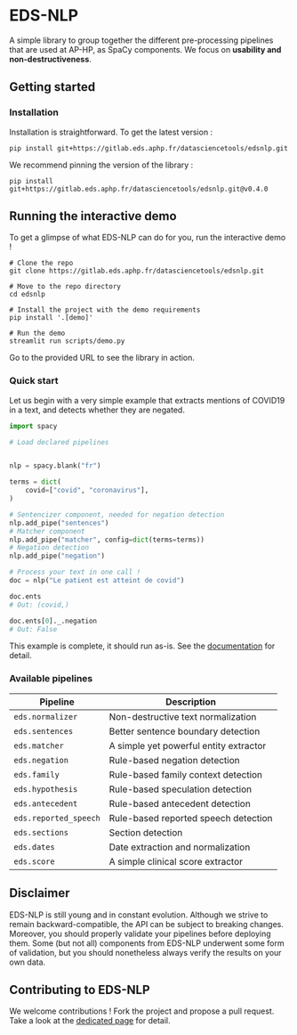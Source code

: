 # EDS-NLP

A simple library to group together the different pre-processing pipelines that are used at AP-HP, as SpaCy components. We focus on **usability and non-destructiveness**.

## Getting started

### Installation

Installation is straightforward. To get the latest version :

```
pip install git+https://gitlab.eds.aphp.fr/datasciencetools/edsnlp.git
```

We recommend pinning the version of the library :

```
pip install git+https://gitlab.eds.aphp.fr/datasciencetools/edsnlp.git@v0.4.0
```

## Running the interactive demo

To get a glimpse of what EDS-NLP can do for you, run the interactive demo !

```shell
# Clone the repo
git clone https://gitlab.eds.aphp.fr/datasciencetools/edsnlp.git

# Move to the repo directory
cd edsnlp

# Install the project with the demo requirements
pip install '.[demo]'

# Run the demo
streamlit run scripts/demo.py
```

Go to the provided URL to see the library in action.

### Quick start

Let us begin with a very simple example that extracts mentions of COVID19 in a text, and detects whether they are negated.

```python
import spacy

# Load declared pipelines


nlp = spacy.blank("fr")

terms = dict(
    covid=["covid", "coronavirus"],
)

# Sentencizer component, needed for negation detection
nlp.add_pipe("sentences")
# Matcher component
nlp.add_pipe("matcher", config=dict(terms=terms))
# Negation detection
nlp.add_pipe("negation")

# Process your text in one call !
doc = nlp("Le patient est atteint de covid")

doc.ents
# Out: (covid,)

doc.ents[0]._.negation
# Out: False
```

This example is complete, it should run as-is. See the [documentation](https://datasciencetools-pages.eds.aphp.fr/edsnlp/documentation) for detail.

### Available pipelines

| Pipeline              | Description                            |
| --------------------- | -------------------------------------- |
| `eds.normalizer`      | Non-destructive text normalization     |
| `eds.sentences`       | Better sentence boundary detection     |
| `eds.matcher`         | A simple yet powerful entity extractor |
| `eds.negation`        | Rule-based negation detection          |
| `eds.family`          | Rule-based family context detection    |
| `eds.hypothesis`      | Rule-based speculation detection       |
| `eds.antecedent`      | Rule-based antecedent detection        |
| `eds.reported_speech` | Rule-based reported speech detection   |
| `eds.sections`        | Section detection                      |
| `eds.dates`           | Date extraction and normalization      |
| `eds.score`           | A simple clinical score extractor      |

## Disclaimer

EDS-NLP is still young and in constant evolution. Although we strive to remain backward-compatible, the API can be subject to breaking changes. Moreover, you should properly validate your pipelines before deploying them. Some (but not all) components from EDS-NLP underwent some form of validation, but you should nonetheless always verify the results on your own data.

## Contributing to EDS-NLP

We welcome contributions ! Fork the project and propose a pull request. Take a look at the [dedicated page](https://datasciencetools-pages.eds.aphp.fr/edsnlp/documentation/additional/contributing.html) for detail.
